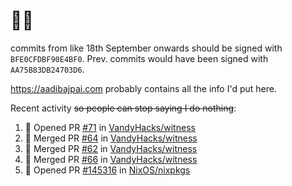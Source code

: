 # 👋🏻
<!--
**aadibajpai/aadibajpai** is a ✨ _special_ ✨ repository because its `README.md` (this file) appears on your GitHub profile.
-->
commits from like 18th September onwards should be signed with `BFE0CFDBF90E4BF0`. Prev. commits would have been signed with `AA75B83DB24703D6`.

https://aadibajpai.com probably contains all the info I'd put here.

Recent activity ~~so people can stop saying I do nothing~~:
<!--START_SECTION:activity-->
1. 💪 Opened PR [#71](https://github.com/VandyHacks/witness/pull/71) in [VandyHacks/witness](https://github.com/VandyHacks/witness)
2. 🎉 Merged PR [#64](https://github.com/VandyHacks/witness/pull/64) in [VandyHacks/witness](https://github.com/VandyHacks/witness)
3. 🎉 Merged PR [#62](https://github.com/VandyHacks/witness/pull/62) in [VandyHacks/witness](https://github.com/VandyHacks/witness)
4. 🎉 Merged PR [#66](https://github.com/VandyHacks/witness/pull/66) in [VandyHacks/witness](https://github.com/VandyHacks/witness)
5. 💪 Opened PR [#145316](https://github.com/NixOS/nixpkgs/pull/145316) in [NixOS/nixpkgs](https://github.com/NixOS/nixpkgs)
<!--END_SECTION:activity-->
